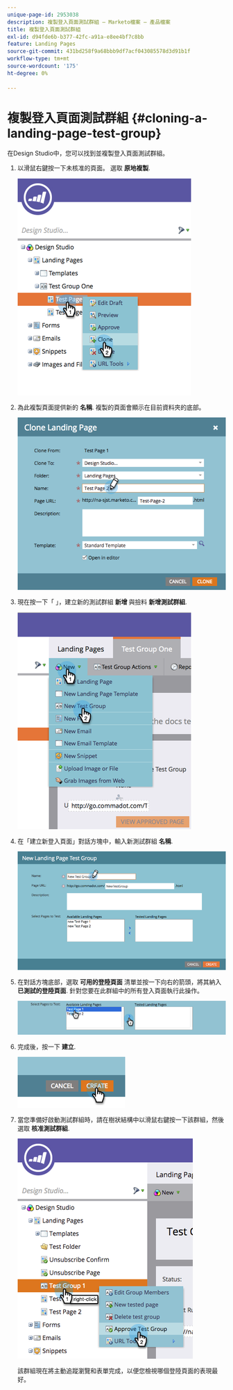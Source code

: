 ```yaml
---
unique-page-id: 2953038
description: 複製登入頁面測試群組 — Marketo檔案 — 產品檔案
title: 複製登入頁面測試群組
exl-id: d94fde6b-b377-42fc-a91a-e8ee4bf7c8bb
feature: Landing Pages
source-git-commit: 431bd258f9a68bbb9df7acf043085578d3d91b1f
workflow-type: tm+mt
source-wordcount: '175'
ht-degree: 0%

---
```


# 複製登入頁面測試群組 {#cloning-a-landing-page-test-group}

在Design Studio中，您可以找到並複製登入頁面測試群組。

1. 以滑鼠右鍵按一下未核准的頁面。 選取 **原地複製**.

   ![](assets/image2015-4-27-15-3a11-3a24.png)

1. 為此複製頁面提供新的 **名稱**. 複製的頁面會顯示在目前資料夾的底部。

   ![](assets/image2015-4-27-16-3a10-3a10.png)

1. 現在按一下「 」，建立新的測試群組 **新增** 與撿料 **新增測試群組**.

   ![](assets/image2015-4-27-15-3a49-3a54.png)

1. 在「建立新登入頁面」對話方塊中，輸入新測試群組 **名稱**.

   ![](assets/image2015-4-27-15-3a58-3a13.png)

1. 在對話方塊底部，選取 **可用的登陸頁面** 清單並按一下向右的箭頭，將其納入 **已測試的登陸頁面**. 針對您要在此群組中的所有登入頁面執行此操作。

   ![](assets/image2015-4-27-16-3a3-3a22.png)

1. 完成後，按一下 **建立**.

   ![](assets/image2015-4-27-16-3a7-3a50.png)

1. 當您準備好啟動測試群組時，請在樹狀結構中以滑鼠右鍵按一下該群組，然後選取 **核准測試群組**.

   ![](assets/image2015-4-27-16-3a19-3a10.png)

   該群組現在將主動追蹤瀏覽和表單完成，以便您檢視哪個登陸頁面的表現最好。
